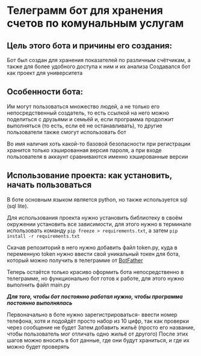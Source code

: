 # Телеграмм бот для хранения счетов по комунальным услугам

## Цель этого бота и причины его создания:
Бот был создан для хранения показателей по различным счётчикам, а также для более удобного доступа к ним и их анализа
Создавался бот как проект для университета

## Особенности бота:
Им могут пользоваться множество людей, а не только его непосредственный создатель, то есть ссылкой на него можно поделиться с друзьями и семьёй
и, если программа продолжит выполняться (то есть, если её не останавливать), то другие пользователи также смогут использовать бот

Во имя наличия хоть какой-то базовой безопасности при регистрации хранится только хэшированная версия пароля, 
а при входе пользователя в аккаунт сравниваются именно хэшированные версии 

## Использование проекта: как установить, начать пользоваться
В боте основным языком является python, но также используется sql (sql lite).

Для использования проекта нужно установить библиотеку в своём окружении установить все зависимости,
для этого нужно в терминале использовать команду `pip freeze > requirements.txt`, а затем `pip install -r requirements.txt`

Скачав репозиторий в него нужно добавить файл token.py, 
куда в переменную token нужно ввести свой уникальный токен для бота, который можно получить в телеграмме от [BotFather](https://t.me/BotFather)

Теперь остаётся только красиво оформить бота непосредственно в телеграмме, но функционально бот готов к работе, для этого нужно выполнить файл main.py

***Для того, чтобы бот постоянно работал нужно, чтобы программа постоянно выполнялась***

Первоначально в боте нужно зарегистрироваться- ввести номер телефона, хотя и подойдёт просто набор из 10 цифр, так как проверки через сообщение не будет
Затем добавить жильё (просто его название, чтобы пользователь мог отличать одно жильё от другого)
После этих шагов можно вносить в бот данные, где они будут храниться, и где их можно будет проверять
